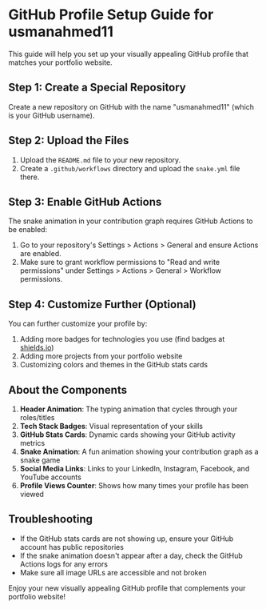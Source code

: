 # GitHub Profile Setup Guide for usmanahmed11

This guide will help you set up your visually appealing GitHub profile that matches your portfolio website.

## Step 1: Create a Special Repository

Create a new repository on GitHub with the name "usmanahmed11" (which is your GitHub username).

## Step 2: Upload the Files

1. Upload the `README.md` file to your new repository.
2. Create a `.github/workflows` directory and upload the `snake.yml` file there.

## Step 3: Enable GitHub Actions

The snake animation in your contribution graph requires GitHub Actions to be enabled:

1. Go to your repository's Settings > Actions > General and ensure Actions are enabled.
2. Make sure to grant workflow permissions to "Read and write permissions" under Settings > Actions > General > Workflow permissions.

## Step 4: Customize Further (Optional)

You can further customize your profile by:

1. Adding more badges for technologies you use (find badges at [shields.io](https://shields.io/))
2. Adding more projects from your portfolio website
3. Customizing colors and themes in the GitHub stats cards

## About the Components

1. **Header Animation**: The typing animation that cycles through your roles/titles
2. **Tech Stack Badges**: Visual representation of your skills
3. **GitHub Stats Cards**: Dynamic cards showing your GitHub activity metrics
4. **Snake Animation**: A fun animation showing your contribution graph as a snake game
5. **Social Media Links**: Links to your LinkedIn, Instagram, Facebook, and YouTube accounts
6. **Profile Views Counter**: Shows how many times your profile has been viewed

## Troubleshooting

- If the GitHub stats cards are not showing up, ensure your GitHub account has public repositories
- If the snake animation doesn't appear after a day, check the GitHub Actions logs for any errors
- Make sure all image URLs are accessible and not broken

Enjoy your new visually appealing GitHub profile that complements your portfolio website! 